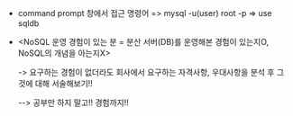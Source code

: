 * command prompt 창에서 접근 명령어  => mysql -u(user) root -p => use sqldb

* <NoSQL 운영 경험이 있는 분 = 분산 서버(DB)를 운영해본 경험이 있는지O, NoSQL의 개념을 아는지X>

    -> 요구하는 경험이 없더라도 회사에서 요구하는 자격사항, 우대사항을 분석 후 그것에 대해 서술해보기!!

   --> 공부만 하지 말고!! 경험까지!!
